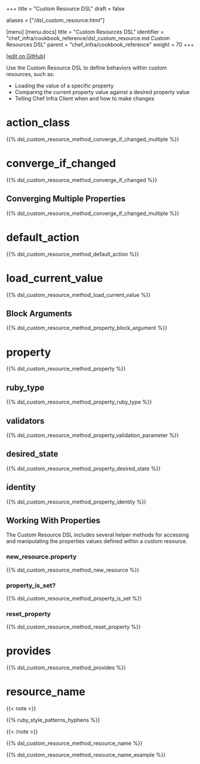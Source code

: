 +++
title = "Custom Resource DSL"
draft = false

aliases = ["/dsl_custom_resource.html"]

[menu]
  [menu.docs]
    title = "Custom Resources DSL"
    identifier = "chef_infra/cookbook_reference/dsl_custom_resource.md Custom Resources DSL"
    parent = "chef_infra/cookbook_reference"
    weight = 70
+++

[\[edit on GitHub\]](https://github.com/chef/chef-web-docs/blob/master/content/dsl_custom_resource.md)

Use the Custom Resource DSL to define behaviors within custom resources, such as:

-   Loading the value of a specific property
-   Comparing the current property value against a desired property value
-   Telling Chef Infra Client when and how to make changes

action_class
=============

{{% dsl_custom_resource_method_converge_if_changed_multiple %}}

converge_if_changed
=====================

{{% dsl_custom_resource_method_converge_if_changed %}}

Converging Multiple Properties
-------------------

{{% dsl_custom_resource_method_converge_if_changed_multiple %}}

default_action
===============

{{% dsl_custom_resource_method_default_action %}}

load_current_value
====================

{{% dsl_custom_resource_method_load_current_value %}}

Block Arguments
--------

{{% dsl_custom_resource_method_property_block_argument %}}

property
========

{{% dsl_custom_resource_method_property %}}

ruby_type
----------

{{% dsl_custom_resource_method_property_ruby_type %}}

validators
----------

{{% dsl_custom_resource_method_property_validation_parameter %}}

desired_state
--------------

{{% dsl_custom_resource_method_property_desired_state %}}

identity
--------

{{% dsl_custom_resource_method_property_identity %}}

Working With Properties
--------

The Custom Resource DSL includes several helper methods for accessing and manipulating the properties values defined within a custom resource.

### new_resource.property

{{% dsl_custom_resource_method_new_resource %}}

### property_is_set?

{{% dsl_custom_resource_method_property_is_set %}}

### reset_property

{{% dsl_custom_resource_method_reset_property %}}

provides
========

{{% dsl_custom_resource_method_provides %}}

resource_name
==============

{{< note >}}

{{% ruby_style_patterns_hyphens %}}

{{< /note >}}

{{% dsl_custom_resource_method_resource_name %}}

{{% dsl_custom_resource_method_resource_name_example %}}
